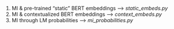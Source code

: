 1. MI & pre-trained “static” BERT embeddings --> *static_embeds.py*
2. MI & contextualized BERT embeddings --> *context_embeds.py*
3. MI through LM probabilities --> *mi_probabilities.py*
